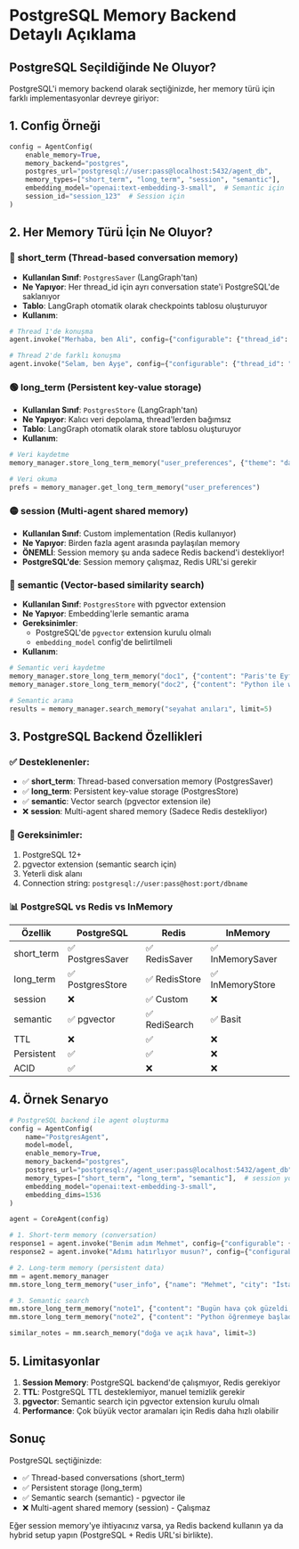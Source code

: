 # PostgreSQL Memory Backend Detaylı Açıklama

## PostgreSQL Seçildiğinde Ne Oluyor?

PostgreSQL'i memory backend olarak seçtiğinizde, her memory türü için farklı implementasyonlar devreye giriyor:

## 1. Config Örneği

```python
config = AgentConfig(
    enable_memory=True,
    memory_backend="postgres",
    postgres_url="postgresql://user:pass@localhost:5432/agent_db",
    memory_types=["short_term", "long_term", "session", "semantic"],
    embedding_model="openai:text-embedding-3-small",  # Semantic için
    session_id="session_123"  # Session için
)
```

## 2. Her Memory Türü İçin Ne Oluyor?

### 🔵 **short_term** (Thread-based conversation memory)
- **Kullanılan Sınıf**: `PostgresSaver` (LangGraph'tan)
- **Ne Yapıyor**: Her thread_id için ayrı conversation state'i PostgreSQL'de saklanıyor
- **Tablo**: LangGraph otomatik olarak checkpoints tablosu oluşturuyor
- **Kullanım**:
```python
# Thread 1'de konuşma
agent.invoke("Merhaba, ben Ali", config={"configurable": {"thread_id": "thread_1"}})

# Thread 2'de farklı konuşma
agent.invoke("Selam, ben Ayşe", config={"configurable": {"thread_id": "thread_2"}})
```

### 🟢 **long_term** (Persistent key-value storage)
- **Kullanılan Sınıf**: `PostgresStore` (LangGraph'tan)
- **Ne Yapıyor**: Kalıcı veri depolama, thread'lerden bağımsız
- **Tablo**: LangGraph otomatik olarak store tablosu oluşturuyor
- **Kullanım**:
```python
# Veri kaydetme
memory_manager.store_long_term_memory("user_preferences", {"theme": "dark", "lang": "tr"})

# Veri okuma
prefs = memory_manager.get_long_term_memory("user_preferences")
```

### 🟡 **session** (Multi-agent shared memory)
- **Kullanılan Sınıf**: Custom implementation (Redis kullanıyor)
- **Ne Yapıyor**: Birden fazla agent arasında paylaşılan memory
- **ÖNEMLİ**: Session memory şu anda sadece Redis backend'i destekliyor!
- **PostgreSQL'de**: Session memory çalışmaz, Redis URL'si gerekir

### 🔴 **semantic** (Vector-based similarity search)
- **Kullanılan Sınıf**: `PostgresStore` with pgvector extension
- **Ne Yapıyor**: Embedding'lerle semantic arama
- **Gereksinimler**: 
  - PostgreSQL'de `pgvector` extension kurulu olmalı
  - `embedding_model` config'de belirtilmeli
- **Kullanım**:
```python
# Semantic veri kaydetme
memory_manager.store_long_term_memory("doc1", {"content": "Paris'te Eyfel Kulesi'ni gördüm"})
memory_manager.store_long_term_memory("doc2", {"content": "Python ile web scraping yaptım"})

# Semantic arama
results = memory_manager.search_memory("seyahat anıları", limit=5)
```

## 3. PostgreSQL Backend Özellikleri

### ✅ Desteklenenler:
- ✅ **short_term**: Thread-based conversation memory (PostgresSaver)
- ✅ **long_term**: Persistent key-value storage (PostgresStore)
- ✅ **semantic**: Vector search (pgvector extension ile)
- ❌ **session**: Multi-agent shared memory (Sadece Redis destekliyor)

### 🔧 Gereksinimler:
1. PostgreSQL 12+ 
2. pgvector extension (semantic search için)
3. Yeterli disk alanı
4. Connection string: `postgresql://user:pass@host:port/dbname`

### 📊 PostgreSQL vs Redis vs InMemory

| Özellik | PostgreSQL | Redis | InMemory |
|---------|------------|-------|----------|
| short_term | ✅ PostgresSaver | ✅ RedisSaver | ✅ InMemorySaver |
| long_term | ✅ PostgresStore | ✅ RedisStore | ✅ InMemoryStore |
| session | ❌ | ✅ Custom | ❌ |
| semantic | ✅ pgvector | ✅ RediSearch | ✅ Basit |
| TTL | ❌ | ✅ | ❌ |
| Persistent | ✅ | ✅ | ❌ |
| ACID | ✅ | ❌ | ❌ |

## 4. Örnek Senaryo

```python
# PostgreSQL backend ile agent oluşturma
config = AgentConfig(
    name="PostgresAgent",
    model=model,
    enable_memory=True,
    memory_backend="postgres",
    postgres_url="postgresql://agent_user:pass@localhost:5432/agent_db",
    memory_types=["short_term", "long_term", "semantic"],  # session yok!
    embedding_model="openai:text-embedding-3-small",
    embedding_dims=1536
)

agent = CoreAgent(config)

# 1. Short-term memory (conversation)
response1 = agent.invoke("Benim adım Mehmet", config={"configurable": {"thread_id": "user_123"}})
response2 = agent.invoke("Adımı hatırlıyor musun?", config={"configurable": {"thread_id": "user_123"}})

# 2. Long-term memory (persistent data)
mm = agent.memory_manager
mm.store_long_term_memory("user_info", {"name": "Mehmet", "city": "İstanbul"})

# 3. Semantic search
mm.store_long_term_memory("note1", {"content": "Bugün hava çok güzeldi, parka gittim"})
mm.store_long_term_memory("note2", {"content": "Python öğrenmeye başladım"})

similar_notes = mm.search_memory("doğa ve açık hava", limit=3)
```

## 5. Limitasyonlar

1. **Session Memory**: PostgreSQL backend'de çalışmıyor, Redis gerekiyor
2. **TTL**: PostgreSQL TTL desteklemiyor, manuel temizlik gerekir
3. **pgvector**: Semantic search için pgvector extension kurulu olmalı
4. **Performance**: Çok büyük vector aramaları için Redis daha hızlı olabilir

## Sonuç

PostgreSQL seçtiğinizde:
- ✅ Thread-based conversations (short_term)
- ✅ Persistent storage (long_term) 
- ✅ Semantic search (semantic) - pgvector ile
- ❌ Multi-agent shared memory (session) - Çalışmaz

Eğer session memory'ye ihtiyacınız varsa, ya Redis backend kullanın ya da hybrid setup yapın (PostgreSQL + Redis URL'si birlikte).